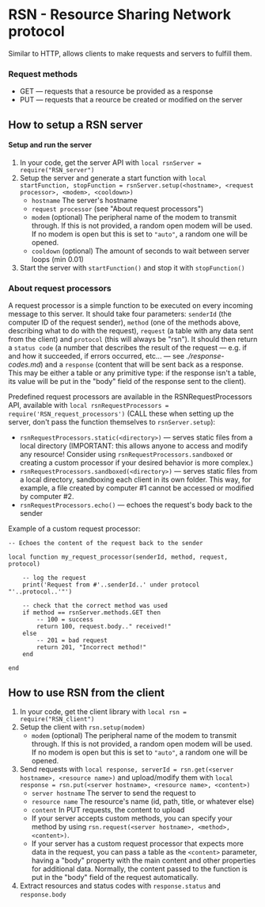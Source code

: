 # RSN - Resource Sharing Network protocol
Similar to HTTP, allows clients to make requests and servers to fulfill them.


### Request methods
- GET — requests that a resource be provided as a response
- PUT — requests that a reource be created or modified on the server


## How to setup a RSN server

#### Setup and run the server
1. In your code, get the server API with `local rsnServer = require("RSN_server")`
2. Setup the server and generate a start function with `local startFunction, stopFunction = rsnServer.setup(<hostname>, <request processor>, <modem>, <cooldown>)`
    - `hostname` The server's hostname
    - `request processor` (see "About request processors")
    - `modem` (optional) The peripheral name of the modem to transmit through. If this is not provided, a random open modem will be used. If no modem is open but this is set to `"auto"`, a random one will be opened.
    - `cooldown` (optional) The amount of seconds to wait between server loops (min 0.01)
3. Start the server with `startFunction()` and stop it with `stopFunction()`

### About request processors
A request processor is a simple function to be executed on every incoming message to this server. It should take four parameters: `senderId` (the computer ID of the request sender), `method` (one of the methods above, describing what to do with the request), `request` (a table with any data sent from the client) and `protocol` (this will always be "rsn"). It should then return a `status code` (a number that describes the result of the request — e.g. if and how it succeeded, if errors occurred, etc... — see _./response-codes.md_) and a `response` (content that will be sent back as a response. This may be either a table or any primitive type: if the response isn't a table, its value will be put in the "body" field of the response sent to the client).

Predefined request processors are available in the RSNRequestProcessors API, available with `local rsnRequestProcessors = require('RSN_request_processors')` (CALL these when setting up the server, don't pass the function themselves to `rsnServer.setup`):
- `rsnRequestProcessors.static(<directory>)` — serves static files from a local directory (IMPORTANT: this allows anyone to access and modify any resource! Consider using `rsnRequestProcessors.sandboxed` or creating a custom processor if your desired behavior is more complex.)
- `rsnRequestProcessors.sandboxed(<directory>)` — serves static files from a local directory, sandboxing each client in its own folder. This way, for example, a file created by computer #1 cannot be accessed or modified by computer #2. 
- `rsnRequestProcessors.echo()` — echoes the request's body back to the sender

Example of a custom request processor:
```
-- Echoes the content of the request back to the sender

local function my_request_processor(senderId, method, request, protocol)
    
    -- log the request
    print('Request from #'..senderId..' under protocol "'..protocol..'"')
    
    -- check that the correct method was used
    if method == rsnServer.methods.GET then
        -- 100 = success
        return 100, request.body.." received!"
    else
        -- 201 = bad request
        return 201, "Incorrect method!"
    end

end
```


## How to use RSN from the client

1. In your code, get the client library with `local rsn = require("RSN_client")`
2. Setup the client with `rsn.setup(modem)`
    - `modem` (optional) The peripheral name of the modem to transmit through. If this is not provided, a random open modem will be used. If no modem is open but this is set to `"auto"`, a random one will be opened.
3. Send requests with `local response, serverId = rsn.get(<server hostname>, <resource name>)` and upload/modify them with `local response = rsn.put(<server hostname>, <resource name>, <content>)`
    - `server hostname` The server to send the request to
    - `resource name` The resource's name (id, path, title, or whatever else)
    - `content` In PUT requests, the content to upload
    - If your server accepts custom methods, you can specify your method by using `rsn.request(<server hostname>, <method>, <content>)`.
    - If your server has a custom request processor that expects more data in the request, you can pass a table as the `<content>` parameter, having a "body" property with the main content and other properties for additional data. Normally, the content passed to the function is put in the "body" field of the request automatically.
4. Extract resources and status codes with `response.status` and `response.body`